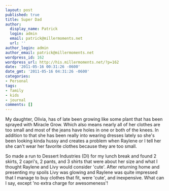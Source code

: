```yaml
---
layout: post
published: true
title: Super Dad
author:
  display_name: Patrick
  login: admin
  email: patrick@millermoments.net
  url: ''
author_login: admin
author_email: patrick@millermoments.net
wordpress_id: 162
wordpress_url: http://his.millermoments.net/?p=162
date: '2011-05-16 00:31:26 -0600'
date_gmt: '2011-05-16 04:31:26 -0600'
categories:
- Personal
tags:
- family
- kids
- journal
comments: []
---
```

My daughter, Olivia, has of late been growing like some plant that has been sprayed with Miracle Grow. Which also means nearly all of her clothes are too small and most of the jeans have holes in one or both of the knees. In addition to that she has been really into wearing dresses lately so she's been looking kinda hussy and creates a problem when Raylene or I tell her she can't wear her favorite clothes because they are too small.

So made a run to Dessert Industries (DI) for my lunch break and found 2 skirts, 2 capri's, 2 pants, and 3 shirts that were about her size and what I thought Raylene and Livy would consider 'cute'. After returning home and presenting my spoils Livy was glowing and Raylene was quite impressed that I manage to buy clothes that fit, were 'cute', and inexpensive. What can I say, except 'no extra charge for awesomeness'!
